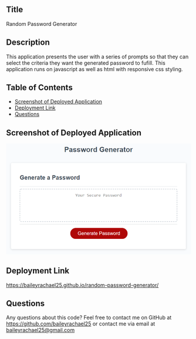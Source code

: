 ## Title
Random Password Generator

## Description
This application presents the user with a series of prompts so that they can select the criteria they want the generated password to fufill. This application runs on javascript as well as html with responsive css styling.

## Table of Contents
- [Screenshot of Deployed Application](#deployed)
- [Deployment Link](#deployment)
- [Questions](#questions)


## Screenshot of Deployed Application
<img src=".\Assets\03-javascript-homework-demo.png">

## Deployment Link
https://baileyrachael25.github.io/random-password-generator/

## Questions
Any questions about this code? Feel free to contact me on GitHub at https://github.com/baileyrachael25 or contact me via email at baileyrachael25@gmail.com

